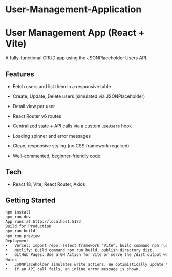 # User-Management-Application

# User Management App (React + Vite)

A fully-functional CRUD app using the JSONPlaceholder Users API.

## Features

- Fetch users and list them in a responsive table
  
- Create, Update, Delete users (simulated via JSONPlaceholder)
  
- Detail view per user
  
- React Router v6 routes
  
- Centralized state + API calls via a custom `useUsers` hook
  
- Loading spinner and error messages

- Clean, responsive styling (no CSS framework required)

- Well-commented, beginner-friendly code

## Tech
- React 18, Vite, React Router, Axios

## Getting Started
```bash
npm install
npm run dev
App runs at http://localhost:5173
Build for Production
npm run build
npm run preview
Deployment
•	Vercel: Import repo, select framework “Vite”, build command npm run build, output dist.
•	Netlify: Build command npm run build, publish directory dist.
•	GitHub Pages: Use a GH Action for Vite or serve the /dist output with any static host.
Notes
•	JSONPlaceholder simulates write actions. We optimistically update the local state to reflect changes immediately.
•	If an API call fails, an inline error message is shown.
